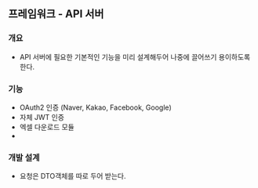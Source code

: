 ## 프레임워크 - API 서버

### 개요

- API 서버에 필요한 기본적인 기능을 미리 설계해두어 나중에 끌어쓰기 용이하도록 한다.

### 기능

- OAuth2 인증 (Naver, Kakao, Facebook, Google)
- 자체 JWT 인증
- 엑셀 다운로드 모듈
-

### 개발 설계

- 요청은 DTO객체를 따로 두어 받는다.